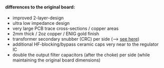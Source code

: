 #### differences to the original board:  
* improved 2-layer-design
* ultra low impedance design 
* very large PCB trace cross-sections / copper areas
* 2mm thick / 2oz copper / ENIG gold finish
* transformer secondary snubber (CRC) per side (--> <a href="https://github.com/analoghifi/Transformer-Snubber">see here</a>)
* additional HF-blocking/bypass ceramic caps very near to the regulator IC
* double the output filter capacitors (after the choke) per side (while maintaining the original board dimensions)
